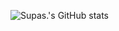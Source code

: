 ![Supas.'s GitHub stats](https://github-readme-stats.vercel.app/api?username=BoszGTec&show_icons=true&theme=tokyonight&bg_color=10,1a1b27,0a0d31&border_color=424a54) 
